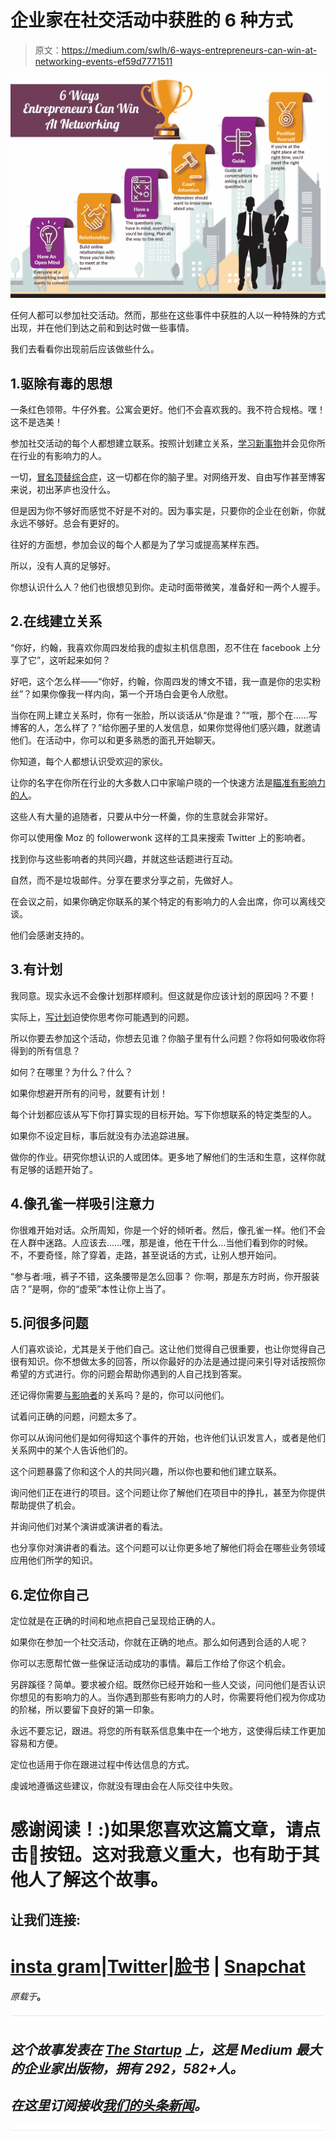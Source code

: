 # 企业家在社交活动中获胜的 6 种方式

> 原文：<https://medium.com/swlh/6-ways-entrepreneurs-can-win-at-networking-events-ef59d7771511>

![](img/eb3863a7672dcfa0e7b1a116392a693a.png)

任何人都可以参加社交活动。然而，那些在这些事件中获胜的人以一种特殊的方式出现，并在他们到达之前和到达时做一些事情。

我们去看看你出现前后应该做些什么。

## 1.驱除有毒的思想

一条红色领带。牛仔外套。公寓会更好。他们不会喜欢我的。我不符合规格。嘿！这不是选美！

参加社交活动的每个人都想建立联系。按照计划建立关系，[学习新事物](http://www.passionforbusiness.com/articles/skills-for-networking.htm)并会见你所在行业的有影响力的人。

一切，[冒名顶替综合症](https://www.bustle.com/articles/119129-12-signs-you-might-be-suffering-from-imposter-syndrome-fellow-perfectionists-im-looking-at-you)，这一切都在你的脑子里。对网络开发、自由写作甚至博客来说，初出茅庐也没什么。

但是因为你不够好而感觉不好是不对的。因为事实是，只要你的企业在创新，你就永远不够好。总会有更好的。

往好的方面想，参加会议的每个人都是为了学习或提高某样东西。

所以，没有人真的足够好。

你想认识什么人？他们也很想见到你。走动时面带微笑，准备好和一两个人握手。

## 2.在线建立关系

“你好，约翰，我喜欢你周四发给我的虚拟主机信息图，忍不住在 facebook 上分享了它”，这听起来如何？

好吧，这个怎么样——“你好，约翰，你周四发的博文不错，我一直是你的忠实粉丝”？如果你像我一样内向，第一个开场白会更令人欣慰。

当你在网上建立关系时，你有一张脸，所以谈话从“你是谁？”“哦，那个在……写博客的人，怎么样了？”给你圈子里的人发信息，如果你觉得他们感兴趣，就邀请他们。在活动中，你可以和更多熟悉的面孔开始聊天。

你知道，每个人都想认识受欢迎的家伙。

让你的名字在你所在行业的大多数人口中家喻户晓的一个快速方法是[瞄准有影响力的人](http://www.jon-lee-clark.com/reasons-your-business-needs-a-marketing-agency/)。

这些人有大量的追随者，只要从中分一杯羹，你的生意就会非常好。

你可以使用像 Moz 的 followerwonk 这样的工具来搜索 Twitter 上的影响者。

找到你与这些影响者的共同兴趣，并就这些话题进行互动。

自然，而不是垃圾邮件。分享在要求分享之前，先做好人。

在会议之前，如果你确定你联系的某个特定的有影响力的人会出席，你可以离线交谈。

他们会感谢支持的。

## 3.有计划

我同意。现实永远不会像计划那样顺利。但这就是你应该计划的原因吗？不要！

实际上，[写计划](https://michaelhyatt.com/5-reasons-why-you-should-commit-your-goals-to-writing/)迫使你思考你可能遇到的问题。

所以你要去参加这个活动，你想去见谁？你脑子里有什么问题？你将如何吸收你将得到的所有信息？

如何？在哪里？为什么？什么？

如果你想避开所有的问号，就要有计划！

每个计划都应该从写下你打算实现的目标开始。写下你想联系的特定类型的人。

如果你不设定目标，事后就没有办法追踪进展。

做你的作业。研究你想认识的人或团体。更多地了解他们的生活和生意，这样你就有足够的话题开始了。

## 4.像孔雀一样吸引注意力

你很难开始对话。众所周知，你是一个好的倾听者。然后，像孔雀一样。他们不会在人群中迷路。人应该去……嘿，那是谁，他在干什么…当他们看到你的时候。不，不要奇怪，除了穿着，走路，甚至说话的方式，让别人想开始问。

“参与者:哦，裤子不错，这条腰带是怎么回事？
你:啊，那是东方时尚，你开服装店？”是啊，你的“虚荣”本性让你上当了。

## 5.问很多问题

人们喜欢谈论，尤其是关于他们自己。这让他们觉得自己很重要，也让你觉得自己很有知识。你不想做太多的回答，所以你最好的办法是通过提问来引导对话按照你希望的方式进行。你的问题会帮助你遇到的人自己找到答案。

还记得你需要[与影响者](https://www.launchmetrics.com/resources/blog/reasons-measure-influencer-engagement)的关系吗？是的，你可以问他们。

试着问正确的问题，问题太多了。

你可以从询问他们是如何得知这个事件的开始，也许他们认识发言人，或者是他们关系网中的某个人告诉他们的。

这个问题暴露了你和这个人的共同兴趣，所以你也要和他们建立联系。

询问他们正在进行的项目。这个问题让你了解他们在项目中的挣扎，甚至为你提供帮助提供了机会。

并询问他们对某个演讲或演讲者的看法。

也分享你对演讲者的看法。这个问题可以让你更多地了解他们将会在哪些业务领域应用他们所学的知识。

## 6.定位你自己

定位就是在正确的时间和地点把自己呈现给正确的人。

如果你在参加一个社交活动，你就在正确的地点。那么如何遇到合适的人呢？

你可以志愿帮忙做一些保证活动成功的事情。幕后工作给了你这个机会。

另辟蹊径？简单。要求被介绍。既然你已经开始和一些人交谈，问问他们是否认识你想见的有影响力的人。当你遇到那些有影响力的人时，你需要将他们视为你成功的阶梯，所以要留下良好的第一印象。

永远不要忘记，跟进。将您的所有联系信息集中在一个地方，这使得后续工作更加容易和方便。

定位也适用于你在跟进过程中传达信息的方式。

虔诚地遵循这些建议，你就没有理由会在人际交往中失败。

# 感谢阅读！:)如果您喜欢这篇文章，请点击👏按钮。这对我意义重大，也有助于其他人了解这个故事。

## 让我们连接:

# [insta gram](https://www.instagram.com/jon_clark/)|[Twitter](https://www.twitter.com/jonleeclark)|[脸书](https://www.facebook.com/jonleeclark) | [Snapchat](https://www.snapchat.com/add/jonleeclark)

*原载于*[](http://www.jon-lee-clark.com/win-at-networking/)**。**

*![](img/731acf26f5d44fdc58d99a6388fe935d.png)*

## *这个故事发表在 [The Startup](https://medium.com/swlh) 上，这是 Medium 最大的企业家出版物，拥有 292，582+人。*

## *在这里订阅接收[我们的头条新闻](http://growthsupply.com/the-startup-newsletter/)。*

*![](img/731acf26f5d44fdc58d99a6388fe935d.png)*